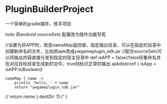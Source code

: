 # PluginBuilderProject
一个简单的gradle插件，练手项目

todo 将android sourceSets 配置改为插件功能写死


//设置为非APP时，改变namaMap返回值，指定输出目录，可以在指定的目录中创建新命名的文件，比如把apk改成ywgameplugin_sdk.jar
//配合sourceSets可以将输出内容直接分发到指定的宿主目录中
def isAPP = false//false将重命名并在对应目标目录生成新的文件，true则标识正常的输出
apkdistconf {
    isApp = isAPP.toBoolean()

    nameMap { name ->
        println 'hello, ' + name
        return "ywgameplugin_sdk.jar"
//        return name
    }
    destDir 'D:/'
}
